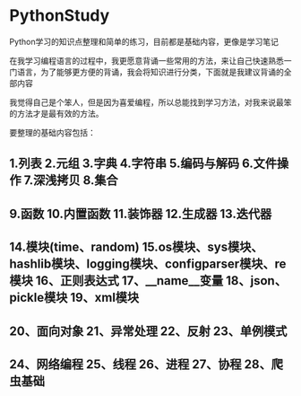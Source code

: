 # PythonStudy
Python学习的知识点整理和简单的练习，目前都是基础内容，更像是学习笔记

在我学习编程语言的过程中，我更愿意背诵一些常用的方法，来让自己快速熟悉一门语言，为了能够更方便的背诵，我会将知识进行分类，下面就是我建议背诵的全部内容

我觉得自己是个笨人，但是因为喜爱编程，所以总能找到学习方法，对我来说最笨的方法才是最有效的方法。

要整理的基础内容包括：

1.列表
2.元组
3.字典
4.字符串
5.编码与解码
6.文件操作
7.深浅拷贝
8.集合
----------------------------------------------
9.函数
10.内置函数
11.装饰器
12.生成器
13.迭代器
----------------------------------------
14.模块(time、random)
15.os模块、sys模块、hashlib模块、logging模块、configparser模块、re模块
16、正则表达式
17、__name__变量
18、json、pickle模块
19、xml模块
-----------------------------------------------
20、面向对象
21、异常处理
22、反射
23、单例模式
-----------------------------------------
24、网络编程
25、线程
26、进程
27、协程
28、爬虫基础
---------------------------------------------
























